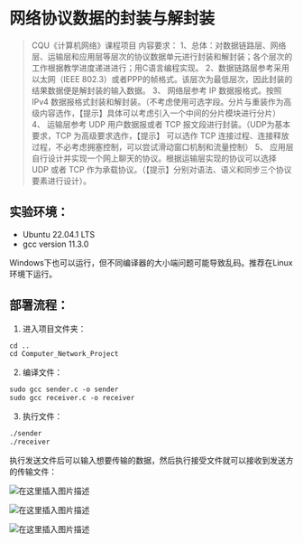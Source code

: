 ﻿# 网络协议数据的封装与解封装
> CQU《计算机网络》课程项目
> 内容要求： 
1、总体：对数据链路层、网络层、运输层和应用层等层次的协议数据单元进行封装和解封装；各个层次的工作根据教学进度递进进行；用C语言编程实现。
2、数据链路层参考采用以太网（IEEE 802.3）或者PPP的帧格式。该层次为最低层次，因此封装的结果数据便是解封装的输入数据。
3、 网络层参考 IP 数据报格式。按照 IPv4 数据报格式封装和解封装。（不考虑使用可选字段。分片与重装作为高级内容选作，【提示】具体可以考虑引入一个中间的分片模块进行分片）
4、 运输层参考 UDP 用户数据报或者 TCP 报文段进行封装。（UDP为基本要求，TCP 为高级要求选作，【提示】 可以选作 TCP 连接过程、连接释放过程，不必考虑拥塞控制，可以尝试滑动窗口机制和流量控制）
5、 应用层自行设计并实现一个网上聊天的协议。根据运输层实现的协议可以选择 UDP 或者 TCP 作为承载协议。（【提示】分别对语法、语义和同步三个协议要素进行设计）。

## 实验环境：
 - Ubuntu 22.04.1 LTS
 - gcc version 11.3.0

Windows下也可以运行，但不同编译器的大小端问题可能导致乱码。推荐在Linux环境下运行。

## 部署流程：
1. 进入项目文件夹：
```html
cd ..
cd Computer_Network_Project
```

2. 编译文件：
```html
sudo gcc sender.c -o sender
sudo gcc receiver.c -o receiver
```

3. 执行文件：

```html
./sender
./receiver
```

执行发送文件后可以输入想要传输的数据，然后执行接受文件就可以接收到发送方的传输文件：

![在这里插入图片描述](https://img-blog.csdnimg.cn/032a6363c51a4ae6ad90e883454a12da.png#pic_center)

![在这里插入图片描述](https://img-blog.csdnimg.cn/70efb9ddf33a47369e77ff238ff24589.png#pic_center)

![在这里插入图片描述](https://img-blog.csdnimg.cn/0dacb4d3eeac473989fe2ca696857f04.png#pic_center)
